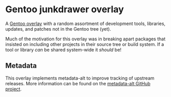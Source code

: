 # Gentoo junkdrawer overlay

A [Gentoo overlay][] with a random assortment of development tools, libraries,
updates, and patches not in the Gentoo tree (yet).

Much of the motivation for this overlay was in breaking apart packages that
insisted on including other projects in their source tree or build system. If a
tool or library *can* be shared system-wide it *should* be!

## Metadata

This overlay implements metadata-alt to improve tracking of upstream releases.
More information can be found on the [metadata-alt GitHub project][].

[Gentoo overlay]: https://wiki.gentoo.org/wiki/Ebuild_repository
[metadata-alt GitHub project]: https://github.com/doctaweeks/gentoo-metadata-alt
